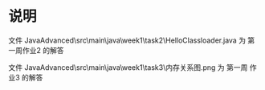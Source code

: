 # 说明

文件  JavaAdvanced\src\main\java\week1\task2\HelloClassloader.java 为 第一周作业2 的解答

文件 JavaAdvanced\src\main\java\week1\task3\内存关系图.png 为 第一周 作业3 的解答